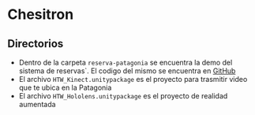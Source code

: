 # Chesitron

## Directorios

 - Dentro de la carpeta `reserva-patagonia` se encuentra la demo del sistema de reservas`. El codigo del mismo se encuentra en [GitHub](https://github.com/cane21/patagonia-hack)
 - El archivo `HTW_Kinect.unitypackage` es el proyecto para trasmitir video que te ubica en la Patagonia
 - El archivo `HTW_Hololens.unitypackage` es el proyecto de realidad aumentada
